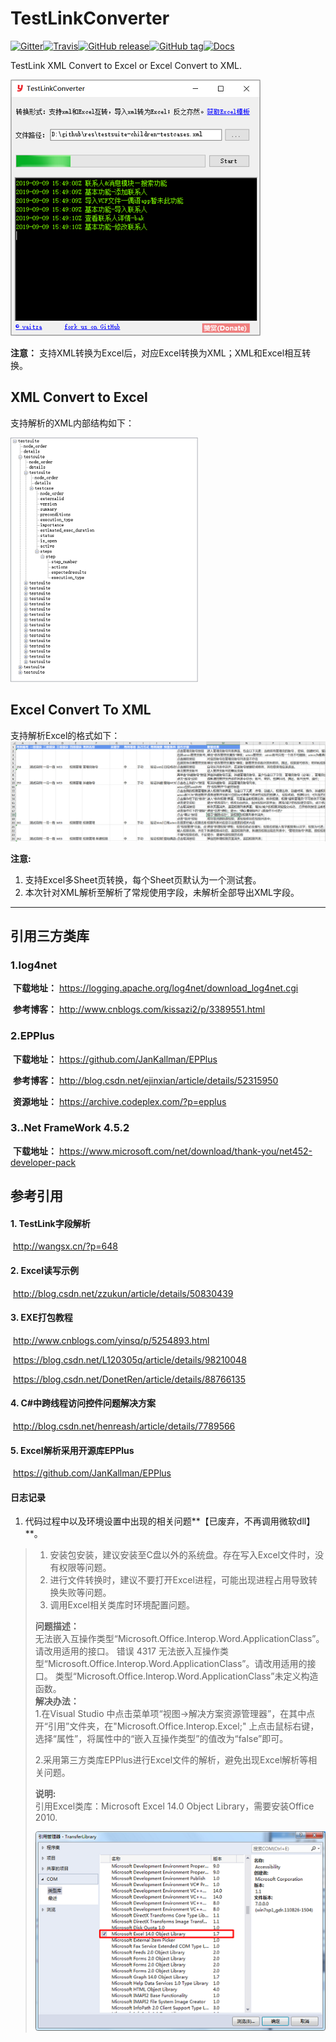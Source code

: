 # TestLinkConverter  

[![Gitter](https://badges.gitter.im/yaitza/TestLinkConverter.svg)](https://gitter.im/yaitza/TestLinkConverter?utm_source=badge&utm_medium=badge&utm_campaign=pr-badge)[![Travis](https://travis-ci.org/yaitza/TestLinkConverter.svg?branch=master)](https://travis-ci.org/yaitza/TestLinkConverter)[![GitHub release](https://img.shields.io/github/release/yaitza/TestLinkConverter.svg)](https://github.com/yaitza/TestLinkConverter/releases)[![GitHub tag](https://img.shields.io/github/tag/yaitza/TestLinkConverter.svg)](https://github.com/yaitza/TestLinkConverter/tags)[![Docs](https://img.shields.io/badge/Docs-Chinese-blue.svg)](https://yaitza.github.io/2017-05-21-CSharp-TestLink)

TestLink XML Convert to Excel or Excel Convert to XML.  

![pic4](/Resource/Image/pic4.png)

**注意：** 支持XML转换为Excel后，对应Excel转换为XML；XML和Excel相互转换。

## XML Convert to Excel

支持解析的XML内部结构如下：

![pic1](/Resource/Image/pic11.png)

## Excel Convert To XML

支持解析Excel的格式如下：
![pic3](/Resource/Image/pic31.png)

**注意:**   

1. 支持Excel多Sheet页转换，每个Sheet页默认为一个测试套。
2. 本次针对XML解析至解析了常规使用字段，未解析全部导出XML字段。

---
## 引用三方类库
### 1.log4net
​	**下载地址：**  <https://logging.apache.org/log4net/download_log4net.cgi>

​	**参考博客：**  <http://www.cnblogs.com/kissazi2/p/3389551.html>

### 2.EPPlus
​	**下载地址：**  <https://github.com/JanKallman/EPPlus>  

​	**参考博客：**  <http://blog.csdn.net/ejinxian/article/details/52315950>

​	**资源地址：**  <https://archive.codeplex.com/?p=epplus>

### 3..Net FrameWork 4.5.2  
​	**下载地址：**	<https://www.microsoft.com/net/download/thank-you/net452-developer-pack>  

## 参考引用
#### 1. TestLink字段解析
​	http://wangsx.cn/?p=648

#### 2. Excel读写示例 
​	http://blog.csdn.net/zzukun/article/details/50830439

#### 3. EXE打包教程  
​	http://www.cnblogs.com/yinsq/p/5254893.html

​	https://blog.csdn.net/L120305q/article/details/98210048

​	https://blog.csdn.net/DonetRen/article/details/88766135

#### 4. C#中跨线程访问控件问题解决方案  
​	http://blog.csdn.net/henreash/article/details/7789566

#### 5. Excel解析采用开源库EPPlus  
​	https://github.com/JanKallman/EPPlus

#### 日志记录  

1. 代码过程中以及环境设置中出现的相关问题**【已废弃，不再调用微软dll】**。

> 1. 安装包安装，建议安装至C盘以外的系统盘。存在写入Excel文件时，没有权限等问题。    
> 2. 进行文件转换时，建议不要打开Excel进程，可能出现进程占用导致转换失败等问题。  
> 3. 调用Excel相关类库时环境配置问题。
>
> **问题描述：**  
> 无法嵌入互操作类型“Microsoft.Office.Interop.Word.ApplicationClass”。请改用适用的接口。
> 错误 4317 无法嵌入互操作类型“Microsoft.Office.Interop.Word.ApplicationClass”。请改用适用的接口。
> 类型“Microsoft.Office.Interop.Word.ApplicationClass”未定义构造函数。  
> **解决办法：**  
> 1.在Visual Studio 中点击菜单项“视图->解决方案资源管理器”，在其中点开“引用”文件夹，在"Microsoft.Office.Interop.Excel;" 上点击鼠标右键，选择“属性”，将属性中的“嵌入互操作类型”的值改为“false”即可。  
>
> 2.采用第三方类库EPPlus进行Excel文件的解析，避免出现Excel解析等相关问题。  
>
> **说明:**  
> 引用Excel类库：Microsoft Excel 14.0 Object Library，需要安装Office 2010.    
>
> ![pic2](/Resource/Image/pic2.png)



